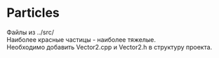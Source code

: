 # Particles
Файлы из ../src/   <br>
  Наиболее красные частицы - наиболее тяжелые.  <br>
    Необходимо добавить Vector2.cpp и Vector2.h в структуру проекта.  <br>


